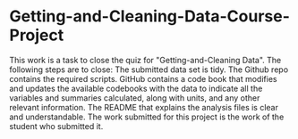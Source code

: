 # Getting-and-Cleaning-Data-Course-Project
This work is a task to close the quiz for "Getting-and-Cleaning Data". 
The following steps are to close:
  The submitted data set is tidy.
  The Github repo contains the required scripts.
  GitHub contains a code book that modifies and updates the available codebooks with the data to indicate all the variables and summaries   calculated, along with units, and any other relevant information.
  The README that explains the analysis files is clear and understandable.
  The work submitted for this project is the work of the student who submitted it.
